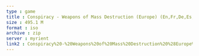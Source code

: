 ```yaml
---
type : game
title : Conspiracy - Weapons of Mass Destruction (Europe) (En,Fr,De,Es,It)
size : 495.1 M
format : iso
archive : zip
server : myrient
link2 : Conspiracy%20-%20Weapons%20of%20Mass%20Destruction%20%28Europe%29%20%28En%2CFr%2CDe%2CEs%2CIt%29
---
```

